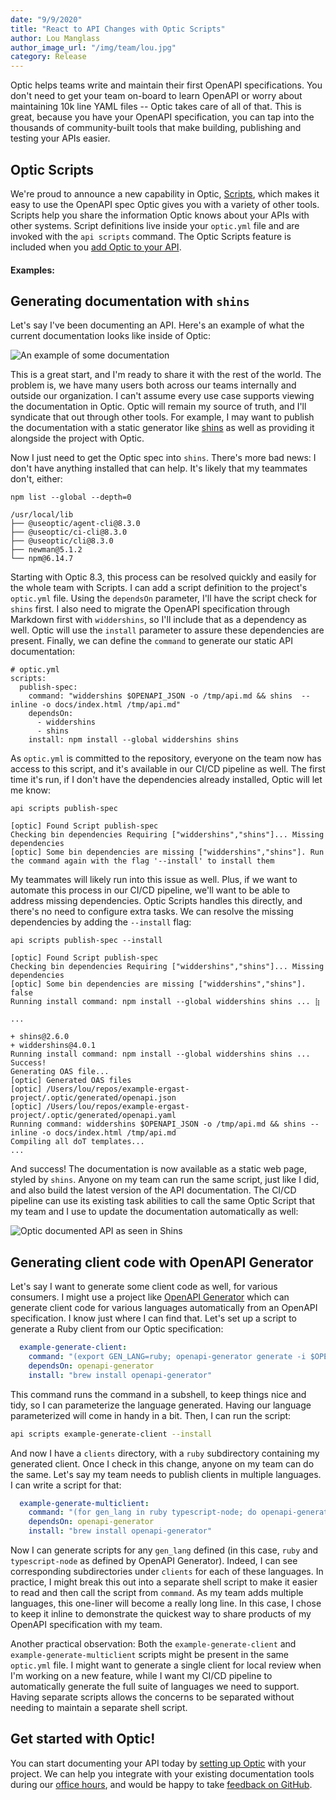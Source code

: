 ```yaml
---
date: "9/9/2020"
title: "React to API Changes with Optic Scripts"
author: Lou Manglass
author_image_url: "/img/team/lou.jpg"
category: Release
---
```


Optic helps teams write and maintain their first OpenAPI specifications. You don't need to get your team on-board to learn OpenAPI or worry about maintaining 10k line YAML files -- Optic takes care of all of that. This is great, because you have your OpenAPI specification, you can tap into the thousands of community-built tools that make building, publishing and testing your APIs easier.

## Optic Scripts

We're proud to announce a new capability in Optic, [Scripts](/docs/apiops/scripts), which makes it easy to use the OpenAPI spec Optic gives you with a variety of other tools. Scripts help you share the information Optic knows about your APIs with other systems. Script definitions live inside your `optic.yml` file and are invoked with the `api scripts` command. The Optic Scripts feature is included when you [add Optic to your API](https://app.useoptic.com).

<!--truncate-->

#### Examples:

## Generating documentation with `shins`

Let's say I've been documenting an API. Here's an example of what the current documentation looks like inside of Optic:

![An example of some documentation](/img/blog-content/scripts-example-documentation.png)

This is a great start, and I'm ready to share it with the rest of the world. The problem is, we have many users both across our teams internally and outside our organization. I can't assume every use case supports viewing the documentation in Optic. Optic will remain my source of truth, and I'll syndicate that out through other tools. For example, I may want to publish the documentation with a static generator like [shins](https://www.npmjs.com/package/shins) as well as providing it alongside the project with Optic.

Now I just need to get the Optic spec into `shins`. There's more bad news: I don't have anything installed that can help. It's likely that my teammates don't, either:

```
npm list --global --depth=0
```

```
/usr/local/lib
├── @useoptic/agent-cli@8.3.0
├── @useoptic/ci-cli@8.3.0
├── @useoptic/cli@8.3.0
├── newman@5.1.2
└── npm@6.14.7

```

Starting with Optic 8.3, this process can be resolved quickly and easily for the whole team with Scripts. I can add a script definition to the project's `optic.yml` file. Using the `dependsOn` parameter, I'll have the script check for `shins` first. I also need to migrate the OpenAPI specification through Markdown first with `widdershins`, so I'll include that as a dependency as well. Optic will use the `install` parameter to assure these dependencies are present. Finally, we can define the `command` to generate our static API documentation:

```
# optic.yml
scripts:
  publish-spec:
    command: "widdershins $OPENAPI_JSON -o /tmp/api.md && shins  --inline -o docs/index.html /tmp/api.md"
    dependsOn:
      - widdershins
      - shins
    install: npm install --global widdershins shins

```

As `optic.yml` is committed to the repository, everyone on the team now has access to this script, and it's available in our CI/CD pipeline as well. The first time it's run, if I don't have the dependencies already installed, Optic will let me know:

```
api scripts publish-spec
```

```
[optic] Found Script publish-spec
Checking bin dependencies Requiring ["widdershins","shins"]... Missing dependencies
[optic] Some bin dependencies are missing ["widdershins","shins"]. Run the command again with the flag '--install' to install them

```

My teammates will likely run into this issue as well. Plus, if we want to automate this process in our CI/CD pipeline, we'll want to be able to address missing dependencies. Optic Scripts handles this directly, and there's no need to configure extra tasks. We can resolve the missing dependencies by adding the `--install` flag:

```
api scripts publish-spec --install
```

```
[optic] Found Script publish-spec
Checking bin dependencies Requiring ["widdershins","shins"]... Missing dependencies
[optic] Some bin dependencies are missing ["widdershins","shins"]. false
Running install command: npm install --global widdershins shins ... ⣷

...

+ shins@2.6.0
+ widdershins@4.0.1
Running install command: npm install --global widdershins shins ... Success!
Generating OAS file...
[optic] Generated OAS files
[optic] /Users/lou/repos/example-ergast-project/.optic/generated/openapi.json
[optic] /Users/lou/repos/example-ergast-project/.optic/generated/openapi.yaml
Running command: widdershins $OPENAPI_JSON -o /tmp/api.md && shins --inline -o docs/index.html /tmp/api.md
Compiling all doT templates...
...

```

And success! The documentation is now available as a static web page, styled by `shins`. Anyone on my team can run the same script, just like I did, and also build the latest version of the API documentation. The CI/CD pipeline can use its existing task abilities to call the same Optic Script that my team and I use to update the documentation automatically as well:

![Optic documented API as seen in Shins](/img/blog-content/scripts-shins.png)

## Generating client code with OpenAPI Generator

Let's say I want to generate some client code as well, for various consumers. I might use a project like [OpenAPI Generator](https://openapi-generator.tech/) which can generate client code for various languages automatically from an OpenAPI specification. I know just where I can find that. Let's set up a script to generate a Ruby client from our Optic specification:

```yaml
  example-generate-client:
    command: "(export GEN_LANG=ruby; openapi-generator generate -i $OPENAPI_YAML -g $GEN_LANG -o clients/$GEN_LANG)"
    dependsOn: openapi-generator
    install: "brew install openapi-generator"
```

This command runs the command in a subshell, to keep things nice and tidy, so I can parameterize the language generated. Having our language parameterized will come in handy in a bit. Then, I can run the script:

```bash
api scripts example-generate-client --install
```

And now I have a `clients` directory, with a `ruby` subdirectory containing my generated client. Once I check in this change, anyone on my team can do the same. Let's say my team needs to publish clients in multiple languages. I can write a script for that:

```yaml
  example-generate-multiclient:
    command: "(for gen_lang in ruby typescript-node; do openapi-generator generate -i $OPENAPI_YAML -g $gen_lang -o clients/$gen_lang; done)"
    dependsOn: openapi-generator
    install: "brew install openapi-generator"
```

Now I can generate scripts for any `gen_lang` defined (in this case, `ruby` and `typescript-node` as defined by OpenAPI Generator). Indeed, I can see corresponding subdirectories under `clients` for each of these languages. In practice, I might break this out into a separate shell script to make it easier to read and then call the script from `command`. As my team adds multiple languages, this one-liner will become a really long line. In this case, I chose to keep it inline to demonstrate the quickest way to share products of my OpenAPI specification with my team.

Another practical observation: Both the `example-generate-client` and `example-generate-multiclient` scripts might be present in the same `optic.yml` file. I might want to generate a single client for local review when I'm working on a new feature, while I want my CI/CD pipeline to automatically generate the full suite of languages we need to support. Having separate scripts allows the concerns to be separated without needing to maintain a separate shell script.

## Get started with Optic!

You can start documenting your API today by [setting up Optic](https://app.useoptic.com/) with your project. We can help you integrate with your existing documentation tools during our [office hours](https://useoptic.com/docs/community), and would be happy to take [feedback on GitHub](https://github.com/opticdev/optic/issues/new).
